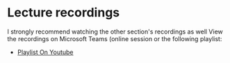 #  Lecture recordings
I strongly recommend watching the other section's recordings as well
View the recordings on Microsoft Teams (online session or the following playlist:


* [Playlist On Youtube]()
